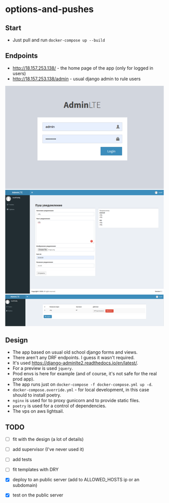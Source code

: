 # options-and-pushes

## Start
* Just pull and run `docker-compose up --build`

## Endpoints
* http://18.157.253.138/ - the home page of the app (only for logged in users)
* http://18.157.253.138/admin - usual django admin to rule users

![login view](https://github.com/algol2302/options_and_pushes/blob/master/image0.png)
![pushes view](https://github.com/algol2302/options_and_pushes/blob/master/image1.png)
![options view](https://github.com/algol2302/options_and_pushes/blob/master/image2.png)


## Design

* The app based on usual old school django forms and views. 
* There aren't any DRF endpoints. I guess it wasn't required.
* It's used https://django-adminlte2.readthedocs.io/en/latest/.
* For a preview is used `jquery`.
* Prod envs is here for example (and of course, it's not safe for the real prod app).
* The app runs just on `docker-compose -f docker-compose.yml up -d`.
* `docker-compose.override.yml` - for local development, in this case should to install poetry.
* `nginx` is used for to proxy gunicorn and to provide static files.
* `poetry` is used for a control of dependencies.
* The vps on aws lightsail.

## TODO
* [ ]  fit with the design (a lot of details)
* [ ]  add supervisor (I've never used it)
* [ ]  add tests
* [ ]  fit templates with DRY 
* [X]  deploy to an public server (add to ALLOWED_HOSTS ip or an subdomain)
* [X]  test on the public server 
 

